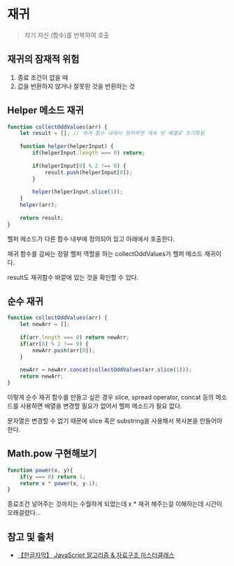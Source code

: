# 재귀

> 자기 자신 (함수)를 반복하여 호출

## 재귀의 잠재적 위험

1. 종료 조건이 없을 때
2. 값을 반환하지 않거나 잘못된 것을 반환하는 것

## Helper 메소드 재귀

```javascript
function collectOddValues(arr) {
    let result = []; // 재귀 함수 내에서 정의하면 계속 빈 배열로 초기화됨
    
    function helper(helperInput) {
        if(helperInput.length === 0) return;
        
        if(helperInput[0] % 2 !== 0) {
            result.push(helperInput[0]);
        }
        
        helper(helperInput.slice(1));
    }
    helper(arr);
    
    return result;
}
```

헬퍼 메소드가 다른 함수 내부에 정의되어 있고 아래에서 호출한다.

재귀 함수를 감싸는 정말 헬퍼 역할을 하는 collectOddValues가 헬퍼 메소드 재귀이다.

result도 재귀함수 바깥에 있는 것을 확인할 수 있다.

## 순수 재귀

```javascript
function collectOddValues(arr) {
    let newArr = [];
    
    if(arr.length === 0) return newArr;
    if(arr[0] % 2 !== 0) {
        newArr.push(arr[0]);
    }
    
    newArr = newArr.concat(collectOddValues(arr.slice(1)));
    return newArr;
}
```

이렇게 순수 재귀 함수를 만들고 싶은 경우 slice, spread operator, concat 등의 메소드를 사용하면 배열을 변경할 필요가 없어서
헬퍼 메소드가 필요 없다.

문자열은 변경할 수 없기 때문에 slice 혹은 substring을 사용해서 복사본을 만들어야 한다.

## Math.pow 구현해보기

```javascript
function power(x, y){
    if(y === 0) return 1;
    return x * power(x, y-1);
}
```

종료조건 넣어주는 것까지는 수월하게 되었는데 x * 재귀 해주는걸 이해하는데 시간이 오래걸렸다...

## 참고 및 출처

- [【한글자막】 JavaScript 알고리즘 & 자료구조 마스터클래스](https://www.udemy.com/course/best-javascript-data-structures/?couponCode=ACCAGE0923)
